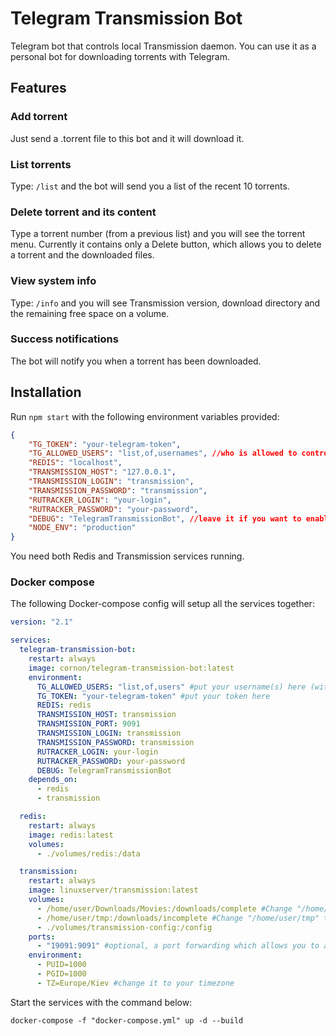 # Telegram Transmission Bot

Telegram bot that controls local Transmission daemon.
You can use it as a personal bot for downloading torrents with Telegram.

## Features

### Add torrent

Just send a .torrent file to this bot and it will download it.

### List torrents

Type: `/list` and the bot will send you a list of the recent 10 torrents.

### Delete torrent and its content

Type a torrent number (from a previous list) and you will see the torrent menu. Currently it contains only a Delete button, which allows you to delete a torrent and the downloaded files.

### View system info

Type: `/info` and you will see Transmission version, download directory and the remaining free space on a volume.

### Success notifications

The bot will notify you when a torrent has been downloaded.

## Installation

Run `npm start` with the following environment variables provided:

```json
{
    "TG_TOKEN": "your-telegram-token",
    "TG_ALLOWED_USERS": "list,of,usernames", //who is allowed to control the bot
    "REDIS": "localhost",
    "TRANSMISSION_HOST": "127.0.0.1",
    "TRANSMISSION_LOGIN": "transmission",
    "TRANSMISSION_PASSWORD": "transmission",
    "RUTRACKER_LOGIN": "your-login",
    "RUTRACKER_PASSWORD": "your-password",
    "DEBUG": "TelegramTransmissionBot", //leave it if you want to enable the logging
    "NODE_ENV": "production"
}
```

You need both Redis and Transmission services running.

### Docker compose

The following Docker-compose config will setup all the services together:

```yml
version: "2.1"

services:
  telegram-transmission-bot:
    restart: always
    image: cornon/telegram-transmission-bot:latest
    environment:
      TG_ALLOWED_USERS: "list,of,users" #put your username(s) here (without an "@")
      TG_TOKEN: "your-telegram-token" #put your token here
      REDIS: redis
      TRANSMISSION_HOST: transmission
      TRANSMISSION_PORT: 9091
      TRANSMISSION_LOGIN: transmission
      TRANSMISSION_PASSWORD: transmission
      RUTRACKER_LOGIN: your-login
      RUTRACKER_PASSWORD: your-password
      DEBUG: TelegramTransmissionBot
    depends_on:
      - redis
      - transmission

  redis:
    restart: always
    image: redis:latest
    volumes:
      - ./volumes/redis:/data

  transmission:
    restart: always
    image: linuxserver/transmission:latest
    volumes:
      - /home/user/Downloads/Movies:/downloads/complete #Change "/home/user/Downloads/Movies" to your path
      - /home/user/tmp:/downloads/incomplete #Change "/home/user/tmp" to your path
      - ./volumes/transmission-config:/config
    ports:
      - "19091:9091" #optional, a port forwarding which allows you to also control your Transmission daemon with an external client
    environment:
      - PUID=1000
      - PGID=1000
      - TZ=Europe/Kiev #change it to your timezone
```

Start the services with the command below:

```
docker-compose -f "docker-compose.yml" up -d --build
```